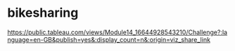 # bikesharing

https://public.tableau.com/views/Module14_16644928543210/Challenge?:language=en-GB&publish=yes&:display_count=n&:origin=viz_share_link
